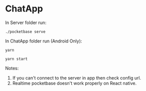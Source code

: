# ChatApp
In Server folder run:
```
./pocketbase serve
```
In ChatApp folder run (Android Only):

```
yarn

yarn start
```

Notes:

1. If you can't connect to the server in app then check config url.
2. Realtime pocketbase doesn't work properly on React native.
